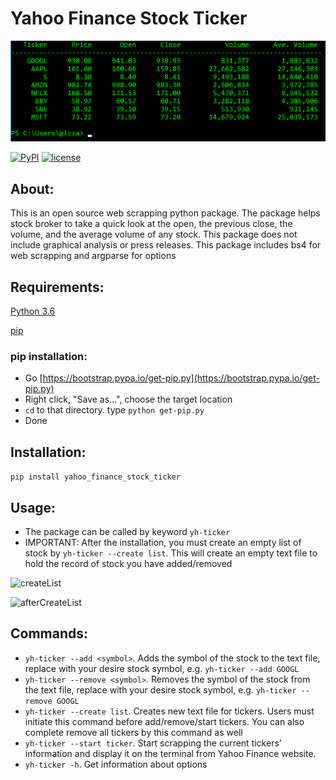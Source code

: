 # Yahoo Finance Stock Ticker

![yh-ticker](https://github.com/PizzaPat/Yahoo_Finance_Stock_Ticker/blob/master/screenshots/startTicker.png)

[![PyPI](https://img.shields.io/pypi/v/Yahoo_Finance_Stock_Ticker.svg)](https://pypi.python.org/pypi/Yahoo_Finance_Stock_Ticker)
[![license](https://img.shields.io/github/license/mashape/apistatus.svg)]()

## About:
This is an open source web scrapping python package. The package helps stock broker to take a quick look at the open, the previous close, the volume, and the average volume of any stock. This package does not include graphical analysis or press releases. This package includes bs4 for web scrapping and argparse for options

## Requirements:
[Python 3.6](https://www.python.org/downloads/release/python-361/)

[pip](https://bootstrap.pypa.io/get-pip.py)

### pip installation:
- Go [https://bootstrap.pypa.io/get-pip.py](https://bootstrap.pypa.io/get-pip.py)
- Right click, "Save as...", choose the target location
- ```cd``` to that directory. type ```python get-pip.py```
- Done

## Installation:
```pip install yahoo_finance_stock_ticker```

## Usage:
- The package can be called by keyword ```yh-ticker```
- IMPORTANT: After the installation, you must create an empty list of stock by ```yh-ticker --create list```. This will create an empty text file to hold the record of stock you have added/removed

![createList](https://github.com/PizzaPat/Yahoo_Finance_Stock_Ticker/blob/master/screenshots/createList.png)

![afterCreateList](https://github.com/PizzaPat/Yahoo_Finance_Stock_Ticker/blob/master/screenshots/afterCreateList.png)

## Commands:
- ```yh-ticker --add <symbol>```. Adds the symbol of the stock to the text file, replace <symbol> with your desire stock symbol, e.g. ```yh-ticker --add GOOGL```
- ```yh-ticker --remove <symbol>```. Removes the symbol of the stock from the text file, replace <symbol> with your desire stock symbol, e.g. ```yh-ticker --remove GOOGL```
- ```yh-ticker --create list```. Creates new text file for tickers. Users must initiate this command before add/remove/start tickers. You can also complete remove all tickers by this command as well
- ```yh-ticker --start ticker```. Start scrapping the current tickers' information and display it on the terminal from Yahoo Finance website.
- ```yh-ticker -h```. Get information about options
